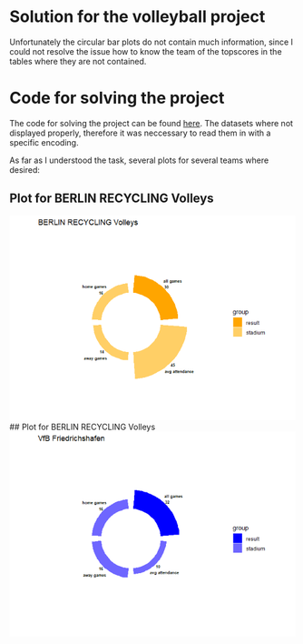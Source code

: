 # Solution for the volleyball project

Unfortunately the circular bar plots do not contain much information,
since I could not resolve the issue how to know the team of the
topscores in the tables where they are not contained.

# Code for solving the project

The code for solving the project can be found
[here](https://github.com/Dr-Eberle-Zentrum/Data-projects-with-R-and-GitHub/blob/volleyball_solution_from_Jana/Projects/laura-burk/volleyball-project/JanaKimmich.Rmd).
The datasets where not displayed properly, therefore it was neccessary
to read them in with a specific encoding.

As far as I understood the task, several plots for several teams where
desired:

## Plot for BERLIN RECYCLING Volleys

![](JanaKimmich_files/figure-markdown_strict/setup-1.png) \## Plot for
BERLIN RECYCLING Volleys
![](JanaKimmich_files/figure-markdown_strict/setup-2.png)
